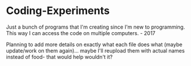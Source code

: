 # Coding-Experiments
Just a bunch of programs that I'm creating since I'm new to programming. This way I can access the code on multiple computers. - 2017

Planning to add more details on exactly what each file does what (maybe update/work on them again)... maybe I'll reupload them with actual names instead of food- that would help wouldn't it?
